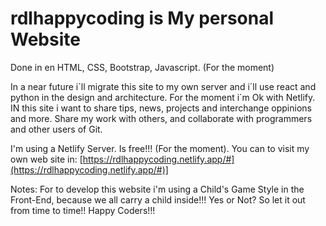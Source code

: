 # rdlhappycoding is My personal Website
Done in en HTML, CSS, Bootstrap, Javascript. (For the moment) 

In a near future i´ll migrate this site to my own server and i´ll use react and python in the design and architecture. For the moment i´m Ok with Netlify. IN this site i want to share tips, news, projects and interchange oppinions and more. Share my work with others, and collaborate with programmers and other users of Git.

I'm using a Netlify Server. Is free!!! (For the moment).
You can to visit my own web site in: [https://rdlhappycoding.netlify.app/#](https://rdlhappycoding.netlify.app/#)]

Notes: For to develop this website i'm using a Child's Game Style in the Front-End, because we all carry a child inside!!! Yes or Not? So let it out from time to time!! Happy Coders!!!






